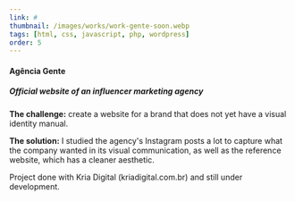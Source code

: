 ```yaml
---
link: #
thumbnail: /images/works/work-gente-soon.webp
tags: [html, css, javascript, php, wordpress]
order: 5
---
```

#### Agência Gente
##### Official website of an influencer marketing agency
**The challenge:** create a website for a brand that does not yet have a visual identity manual.

**The solution:** I studied the agency's Instagram posts a lot to capture what the company wanted in its visual communication, as well as the reference website, which has a cleaner aesthetic.

Project done with Kria Digital (kriadigital.com.br) and still under development.